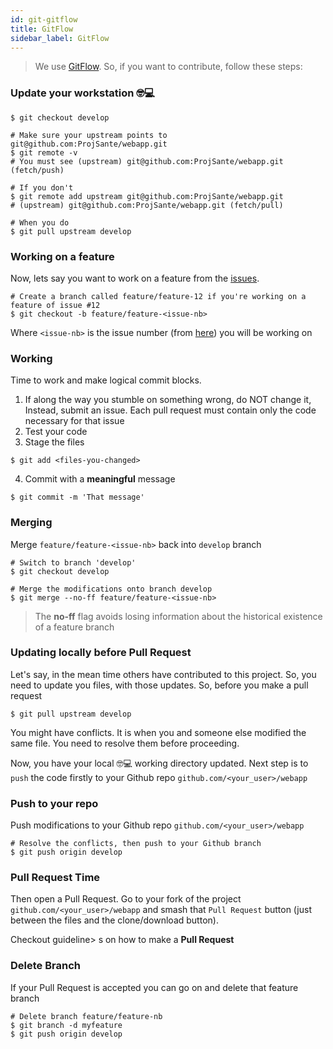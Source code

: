 ```yaml
---
id: git-gitflow
title: GitFlow
sidebar_label: GitFlow
---
```


> We use [GitFlow](https://nvie.com/posts/a-successful-git-branching-model/). So, if you want to contribute, follow these steps:

### Update your workstation :nerd_face::computer:
```
$ git checkout develop

# Make sure your upstream points to git@github.com:ProjSante/webapp.git
$ git remote -v
# You must see (upstream) git@github.com:ProjSante/webapp.git (fetch/push)

# If you don't
$ git remote add upstream git@github.com:ProjSante/webapp.git
# (upstream) git@github.com:ProjSante/webapp.git (fetch/pull)

# When you do
$ git pull upstream develop
```
### Working on a feature
Now, lets say you want to work on a feature from the [issues](https://github.com/ProjSante/webapp/issues).
```
# Create a branch called feature/feature-12 if you're working on a feature of issue #12
$ git checkout -b feature/feature-<issue-nb>
```
Where `<issue-nb>` is the issue number (from [here](https://github.com/ProjSante/webapp/issues)) you will be working on 

### Working
 Time to work and make logical commit blocks.

1. If along the way you stumble on something wrong, do NOT change it, Instead, submit an issue. Each pull request must contain only the code necessary for that issue
2. Test your code
3. Stage the files
```
$ git add <files-you-changed>
```
4. Commit with a **meaningful** message
```
$ git commit -m 'That message'
```

### Merging
Merge `feature/feature-<issue-nb>` back into `develop` branch
```
# Switch to branch 'develop'
$ git checkout develop

# Merge the modifications onto branch develop
$ git merge --no-ff feature/feature-<issue-nb>

```
> The **no-ff** flag avoids losing information about the historical existence of a feature branch


### Updating locally before Pull Request
Let's say, in the mean time others have contributed to this project. So, you need to update you files, with those updates. So, before you make a pull request
```
$ git pull upstream develop
```
You might have conflicts. It is when you and someone else modified the same file. You need to resolve them before proceeding.

Now, you have your local :nerd_face::computer: working directory updated.
Next step is to `push` the code firstly to your Github repo `github.com/<your_user>/webapp`

### Push to your repo
Push modifications to your Github repo `github.com/<your_user>/webapp`
```
# Resolve the conflicts, then push to your Github branch
$ git push origin develop
```
### Pull Request Time
Then open a Pull Request. Go to your fork of the project `github.com/<your_user>/webapp` and smash that `Pull Request` button (just between the files and the clone/download button).

Checkout guideline> s on how to make a **Pull Request**

### Delete Branch
If your Pull Request is accepted you can go on and delete that feature branch
```
# Delete branch feature/feature-nb
$ git branch -d myfeature
$ git push origin develop
```
